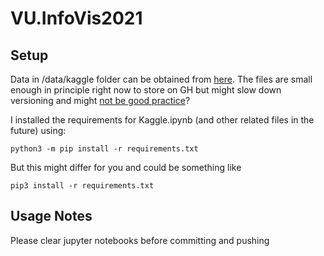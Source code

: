 # VU.InfoVis2021

## Setup
Data in /data/kaggle folder can be obtained from [here](https://www.kaggle.com/yamaerenay/spotify-dataset-19212020-160k-tracks). The files are small enough in principle right now to store on GH but might slow down versioning and might [not be good practice](https://docs.github.com/en/github/managing-large-files)? 

I installed the requirements for Kaggle.ipynb (and other related files in the future) using:
```
python3 -m pip install -r requirements.txt
```
But this might differ for you and could be something like
```
pip3 install -r requirements.txt
``` 

## Usage Notes

Please clear jupyter notebooks before committing and pushing